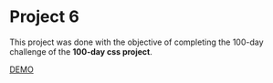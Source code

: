 # Project 6
This project was done with the objective of completing the 100-day challenge of the **100-day css project**.

<a href="https://tonguedesdev.github.io/100-days-css/" target="_blank">DEMO</a>
